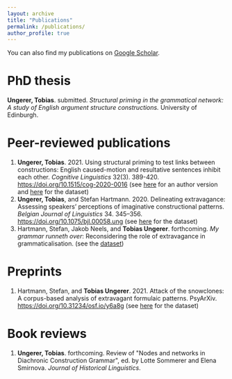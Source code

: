 ```yaml
---
layout: archive
title: "Publications"
permalink: /publications/
author_profile: true
---
```


You can also find my publications on <a href="https://scholar.google.com/citations?user=me00LWEAAAAJ&hl=en">Google Scholar</a>.

PhD thesis
======

<b>Ungerer, Tobias</b>. submitted. <i>Structural priming in the grammatical network: A study of English argument structure constructions.</i> University of Edinburgh.


Peer-reviewed publications
======

1. <b>Ungerer, Tobias</b>. 2021. Using structural priming to test links between constructions: English caused-motion and resultative sentences inhibit each other. <i>Cognitive Linguistics</i> 32(3). 389-420. <a href="https://doi.org/10.1515/cog-2020-0016">https://doi.org/10.1515/cog-2020-0016</a> (see <a href="https://tungerer.github.io/files/Ungerer-2021-Using-structural-priming-to-test-links.pdf">here</a> for an author version and <a href="https://doi.org/10.18710/2YJITD">here</a> for the dataset)
1. <b>Ungerer, Tobias</b>, and Stefan Hartmann. 2020. Delineating extravagance: Assessing speakers’ perceptions of imaginative constructional patterns. <i>Belgian Journal of Linguistics</i> 34. 345–356. <a href="https://doi.org/10.1075/bjl.00058.ung">https://doi.org/10.1075/bjl.00058.ung</a> (see <a href="https://doi.org/10.17605/OSF.IO/M4W52">here</a> for the dataset)
1. Hartmann, Stefan, Jakob Neels, and <b>Tobias Ungerer</b>. forthcoming. <i>My grammar runneth over</i>: Reconsidering the role of extravagance in grammaticalisation. (see the <a href="https://github.com/hartmast/degreemodifiers">dataset</a>)

Preprints
======

1. Hartmann, Stefan, and <b>Tobias Ungerer</b>. 2021. Attack of the snowclones: A corpus-based analysis of extravagant formulaic patterns. PsyArXiv. <a href="https://doi.org/10.31234/osf.io/y6a8g">https://doi.org/10.31234/osf.io/y6a8g</a> (see <a href="https://github.com/hartmast/Attack_of_the_snowclones">here</a> for the dataset)

Book reviews
======

1. <b>Ungerer, Tobias</b>. forthcoming. Review of "Nodes and networks in Diachronic Construction Grammar", ed. by Lotte Sommerer and Elena Smirnova. <i>Journal of Historical Linguistics</i>.


